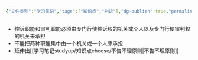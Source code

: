 ```yaml
---
{"文件类别":"学习笔记","tags":["知识点","刑诉"],"dg-publish":true,"permalink":"/学习笔记studyup/知识点cheese/控审分离/","dgPassFrontmatter":true,"created":"2024-09-12T12:21:12.707+08:00","updated":"2024-10-25T12:17:13.215+08:00"}
---
```


- 控诉职能和审判职能必须由专门行使控诉权的机关或个人以及专门行使审判权的机关来承担
- 不能把两种职能集中由一个机关或一个人来承担
- 延伸出[[学习笔记studyup/知识点cheese/不告不理原则\|不告不理原则]]